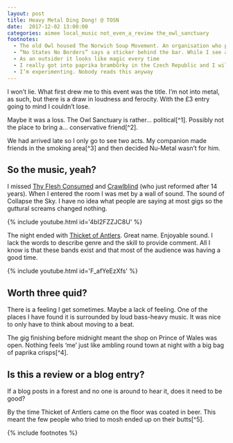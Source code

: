 ```yaml
---
layout: post
title: Heavy Metal Ding Dong! @ TOSN
date:  2017-12-02 13:00:00
categories: aimee local_music not_even_a_review the_owl_sanctuary
footnotes:
  - The old Owl housed The Norwich Soup Movement. An organisation who provide hot meals and sandwiches to those in need. Can’t get more direct action than that
  - “No States No Borders” says a sticker behind the bar. While I see a FCK NZI sign and feel comfortable as someone who sees nazis as a potential threat; I forget that other people worry they are going to get punched for voting tory
  - As an outsider it looks like magic every time
  - I really got into paprika brambůrky in the Czech Republic and I will never be cured
  - I’m experimenting. Nobody reads this anyway
---
```


I won’t lie. What first drew me to this event was the title. I’m not into metal, as such, but there is a draw in loudness and ferocity. With the £3 entry going to mind I couldn’t lose.

Maybe it was a loss. The Owl Sanctuary is rather… political[^1]. Possibly not the place to bring a… conservative friend[^2].

We had arrived late so I only go to see two acts. My companion made friends in the smoking area[^3] and then decided Nu-Metal wasn’t for him.

## So the music, yeah?

I missed [Thy Flesh Consumed](https://thyfleshconsumed.bandcamp.com) and [Crawlblind](https://www.facebook.com/crawlblind) (who just reformed after 14 years). When I entered the room I was met by a wall of sound. The sound of Collapse the Sky. I have no idea what people are saying at most gigs so the guttural screams changed nothing.

{% include youtube.html id='4bI2FZZJC8U' %}

The night ended with [Thicket of Antlers](https://thicketofantlers.bandcamp.com). Great name. Enjoyable sound. I lack the words to describe genre and the skill to provide comment. All I know is that these bands exist and that most of the audience was having a good time.

{% include youtube.html id='F_afYeEzXfs' %}

## Worth three quid?

There is a feeling I get sometimes. Maybe a lack of feeling. One of the places I have found it is surrounded by loud bass-heavy music. It was nice to only have to think about moving to a beat.

The gig finishing before midnight meant the shop on Prince of Wales was open. Nothing feels ‘me’ just like ambling round town at night with a big bag of paprika crisps[^4].

## Is this a review or a blog entry?

If a blog posts in a forest and no one is around to hear it, does it need to be good?

By the time Thicket of Antlers came on the floor was coated in beer. This meant the few people who tried to mosh ended up on their butts[^5].

{% include footnotes %}
